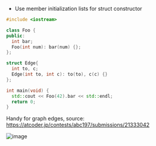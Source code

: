 * Use member initialization lists for struct constructor

```cpp
#include <iostream>

class Foo {
public:
  int bar;
  Foo(int num): bar(num) {};
};

struct Edge{
  int to, c;
  Edge(int to, int c): to(to), c(c) {}
};

int main(void) {
  std::cout << Foo(42).bar << std::endl;
  return 0;
}
```

Handy for graph edges, source: https://atcoder.jp/contests/abc197/submissions/21333042

![image](https://user-images.githubusercontent.com/19663316/118325069-86cb8d80-b520-11eb-908d-bd7d318667da.png)
